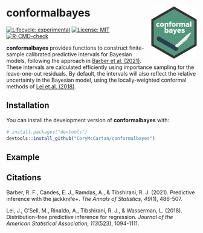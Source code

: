 
<!-- README.md is generated from README.Rmd. Please edit that file -->

# **conformalbayes** <a href="https://corymccartan.github.io/conformalbayes/"><img src="man/figures/logo.png" align="right" height="138" /></a>

<!-- badges: start -->

[![Lifecycle:
experimental](https://img.shields.io/badge/lifecycle-experimental-orange.svg)](https://lifecycle.r-lib.org/articles/stages.html#experimental)
[![License:
MIT](https://img.shields.io/badge/License-MIT-yellow.svg)](https://opensource.org/licenses/MIT)
[![R-CMD-check](https://github.com/CoryMcCartan/conformalbayes/workflows/R-CMD-check/badge.svg)](https://github.com/CoryMcCartan/conformalbayes/actions)
<!-- badges: end -->

**conformalbayes** provides functions to construct finite-sample
calibrated predictive intervals for Bayesian models, following the
approach in [Barber et al. (2021)](https://doi.org/10.1214/20-AOS1965).
These intervals are calculated efficiently using importance sampling for
the leave-one-out residuals. By default, the intervals will also reflect
the relative uncertainty in the Bayesian model, using the
locally-weighted conformal methods of [Lei et
al. (2018)](https://doi.org/10.1080/01621459.2017.1307116).

## Installation

You can install the development version of **conformalbayes** with:

``` r
# install.packages("devtools")
devtools::install_github("CoryMcCartan/conformalbayes")
```

## Example

## Citations

Barber, R. F., Candes, E. J., Ramdas, A., & Tibshirani, R. J. (2021).
Predictive inference with the jackknife+. *The Annals of Statistics,
49*(1), 486-507.

Lei, J., G’Sell, M., Rinaldo, A., Tibshirani, R. J., & Wasserman, L.
(2018). Distribution-free predictive inference for regression. *Journal
of the American Statistical Association, 113*(523), 1094-1111.

